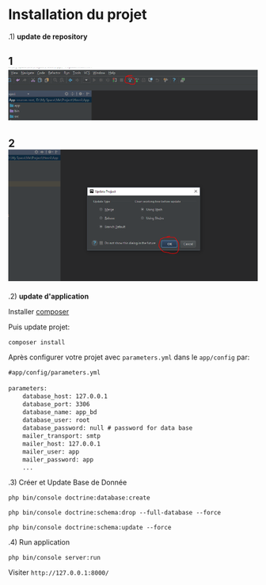 Installation du projet
=========

.1) **update de repository**
 
1 ![Alt text](1.PNG)
 ---
 
2 ![Alt text](2.PNG)
---

.2) **update d'application**

Installer [composer](https://getcomposer.org/download/ "composer")

Puis update projet:
```
composer install
```
Après configurer votre projet avec `parameters.yml` dans le `app/config` par:
  
```
#app/config/parameters.yml

parameters:
    database_host: 127.0.0.1
    database_port: 3306
    database_name: app_bd
    database_user: root
    database_password: null # password for data base
    mailer_transport: smtp
    mailer_host: 127.0.0.1
    mailer_user: app
    mailer_password: app
    ...
```

.3) Créer et Update Base de Donnée

````
php bin/console doctrine:database:create
````
```
php bin/console doctrine:schema:drop --full-database --force 
```
```
php bin/console doctrine:schema:update --force
```

.4) Run application
```
php bin/console server:run
```
Visiter `http://127.0.0.1:8000/` 